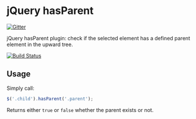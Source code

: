 jQuery hasParent
================

[![Gitter](https://badges.gitter.im/Join%20Chat.svg)](https://gitter.im/valeriansaliou/jquery.hasparent?utm_source=badge&utm_medium=badge&utm_campaign=pr-badge&utm_content=badge)

jQuery hasParent plugin: check if the selected element has a defined parent element in the upward tree.

[![Build Status](https://semaphoreci.com/api/v1/projects/10c29b4e-e30d-452f-9dc1-d73f88a8e56a/376001/shields_badge.svg)](https://semaphoreci.com/valeriansaliou/jquery-hasparent--3)


## Usage

Simply call:

```javascript
$('.child').hasParent('.parent');
```

Returns either `true` or `false` whether the parent exists or not.